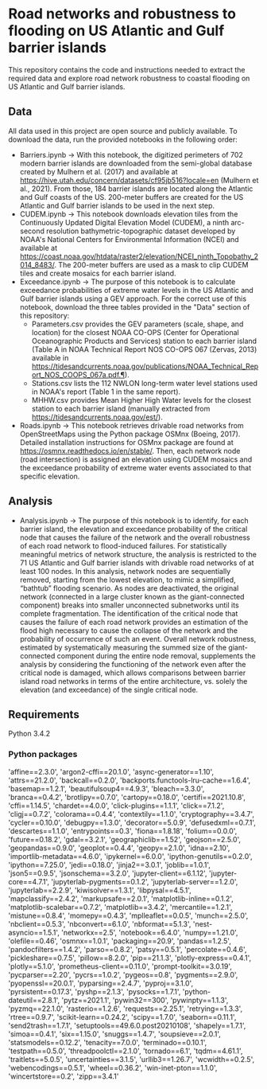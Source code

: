 # Road networks and robustness to flooding on US Atlantic and Gulf barrier islands

This repository contains the code and instructions needed to extract the required data and explore road network robustness to coastal flooding on US Atlantic and Gulf barrier islands.

## Data
All data used in this project are open source and publicly available. To download the data, run the provided notebooks in the following order:
* Barriers.ipynb &rightarrow; With this notebook, the digitized perimeters of 702 modern barrier islands are downloaded from the semi-global database created by Mulhern et al. (2017) and available at https://hive.utah.edu/concern/datasets/cf95jb516?locale=en (Mulhern et al., 2021). From those, 184 barrier islands are located along the Atlantic and Gulf coasts of the US. 200-meter buffers are created for the US Atlantic and Gulf barrier islands to be used in the next step.
* CUDEM.ipynb &rightarrow; This notebook downloads elevation tiles from the Continuously Updated Digital Elevation Model (CUDEM), a ninth arc-second resolution bathymetric-topographic dataset developed by NOAA's National Centers for Environmental Information (NCEI) and available at https://coast.noaa.gov/htdata/raster2/elevation/NCEI_ninth_Topobathy_2014_8483/. The 200-meter buffers are used as a mask to clip CUDEM tiles and create mosaics for each barrier island. 
* Exceedance.ipynb &rightarrow; The purpose of this notebook is to calculate exceedance probabilities of extreme water levels in the US Atlantic and Gulf barrier islands using a GEV approach. For the correct use of this notebook, download the three tables provided in the "Data" section of this repository: 
  * Parameters.csv provides the GEV parameters (scale, shape, and location) for the closest NOAA CO-OPS (Center for Operational Oceanographic Products and Services) station to each barrier island (Table A in NOAA Technical Report NOS CO-OPS 067 (Zervas, 2013) available in https://tidesandcurrents.noaa.gov/publications/NOAA_Technical_Report_NOS_COOPS_067a.pdf.¶). 
  * Stations.csv lists the 112 NWLON long-term water level stations used in NOAA's report (Table 1 in the same report). 
  * MHHW.csv provides Mean Higher High Water levels for the closest station to each barrier island (manually extracted from https://tidesandcurrents.noaa.gov/est/).
 * Roads.ipynb &rightarrow; This notebook retrieves drivable road networks from OpenStreetMaps using the Python package OSMnx (Boeing, 2017). Detailed installation instructions for OSMnx package are found at https://osmnx.readthedocs.io/en/stable/. Then, each network node (road intersection) is assigned an elevation using CUDEM mosaics and the exceedance probability of extreme water events associated to that specific elevation. 

## Analysis
* Analysis.ipynb &rightarrow; The purpose of this notebook is to identify, for each barrier island, the elevation and exceedance probability of the critical node that causes the failure of the network and the overall robustness of each road network to flood-induced failures. For statistically meaningful metrics of network structure, the analysis is restricted to the 71 US Atlantic and Gulf barrier islands with drivable road networks of at least 100 nodes. In this analysis, network nodes are sequentially removed, starting from the lowest elevation, to mimic a simplified, “bathtub” flooding scenario. As nodes are deactivated, the original network (connected in a large cluster known as the giant-connected component) breaks into smaller unconnected subnetworks until its complete fragmentation. The identification of the critical node that causes the failure of each road network provides an estimation of the flood high necessary to cause the collapse of the network and the probability of occurrence of such an event. Overall network robustness, estimated by systematically measuring the summed size of the giant-connected component during the entire node removal, supplements the analysis by considering the functioning of the network even after the critical node is damaged, which  allows comparisons between barrier island road networks in terms of the entire architecture, vs. solely the elevation (and exceedance) of the single critical node.

## Requirements
Python 3.4.2
### Python packages
'affine==2.3.0', 'argon2-cffi==20.1.0', 'async-generator==1.10', 'attrs==21.2.0', 'backcall==0.2.0', 'backports.functools-lru-cache==1.6.4', 'basemap==1.2.1', 'beautifulsoup4==4.9.3', 'bleach==3.3.0', 'branca==0.4.2', 'brotlipy==0.7.0', 'cartopy==0.18.0', 'certifi==2021.10.8', 'cffi==1.14.5', 'chardet==4.0.0', 'click-plugins==1.1.1', 'click==7.1.2', 'cligj==0.7.2', 'colorama==0.4.4', 'contextily==1.1.0', 'cryptography==3.4.7', 'cycler==0.10.0', 'debugpy==1.3.0', 'decorator==5.0.9', 'defusedxml==0.7.1', 'descartes==1.1.0', 'entrypoints==0.3', 'fiona==1.8.18', 'folium==0.0.0', 'future==0.18.2', 'gdal==3.2.1', 'geographiclib==1.52', 'geojson==2.5.0', 'geopandas==0.9.0', 'geoplot==0.4.4', 'geopy==2.1.0', 'idna==2.10', 'importlib-metadata==4.6.0', 'ipykernel==6.0.0', 'ipython-genutils==0.2.0', 'ipython==7.25.0', 'jedi==0.18.0', 'jinja2==3.0.1', 'joblib==1.0.1', 'json5==0.9.5', 'jsonschema==3.2.0', 'jupyter-client==6.1.12', 'jupyter-core==4.7.1', 'jupyterlab-pygments==0.1.2', 'jupyterlab-server==1.2.0', 'jupyterlab==2.2.9', 'kiwisolver==1.3.1', 'libpysal==4.5.1', 'mapclassify==2.4.2', 'markupsafe==2.0.1', 'matplotlib-inline==0.1.2', 'matplotlib-scalebar==0.7.2', 'matplotlib==3.4.2', 'mercantile==1.2.1', 'mistune==0.8.4', 'momepy==0.4.3', 'mplleaflet==0.0.5', 'munch==2.5.0', 'nbclient==0.5.3', 'nbconvert==6.1.0', 'nbformat==5.1.3', 'nest-asyncio==1.5.1', 'networkx==2.5', 'notebook==6.4.0', 'numpy==1.21.0', 'olefile==0.46', 'osmnx==1.0.1', 'packaging==20.9', 'pandas==1.2.5', 'pandocfilters==1.4.2', 'parso==0.8.2', 'patsy==0.5.1', 'percolate==0.4.6', 'pickleshare==0.7.5', 'pillow==8.2.0', 'pip==21.1.3', 'plotly-express==0.4.1', 'plotly==5.1.0', 'prometheus-client==0.11.0', 'prompt-toolkit==3.0.19', 'pycparser==2.20', 'pycrs==1.0.2', 'pygeos==0.8', 'pygments==2.9.0', 'pyopenssl==20.0.1', 'pyparsing==2.4.7', 'pyproj==3.1.0', 'pyrsistent==0.17.3', 'pyshp==2.1.3', 'pysocks==1.7.1', 'python-dateutil==2.8.1', 'pytz==2021.1', 'pywin32==300', 'pywinpty==1.1.3', 'pyzmq==22.1.0', 'rasterio==1.2.6', 'requests==2.25.1', 'retrying==1.3.3', 'rtree==0.9.7', 'scikit-learn==0.24.2', 'scipy==1.7.0', 'seaborn==0.11.1', 'send2trash==1.7.1', 'setuptools==49.6.0.post20210108', 'shapely==1.7.1', 'simoa==0.4.1', 'six==1.15.0', 'snuggs==1.4.7', 'soupsieve==2.0.1', 'statsmodels==0.12.2', 'tenacity==7.0.0', 'terminado==0.10.1', 'testpath==0.5.0', 'threadpoolctl==2.1.0', 'tornado==6.1', 'tqdm==4.61.1', 'traitlets==5.0.5', 'uncertainties==3.1.5', 'urllib3==1.26.7', 'wcwidth==0.2.5', 'webencodings==0.5.1', 'wheel==0.36.2', 'win-inet-pton==1.1.0', 'wincertstore==0.2', 'zipp==3.4.1'
